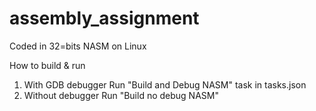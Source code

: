 # assembly_assignment

Coded in 32=bits NASM on Linux

How to build & run

1. With GDB debugger
   Run "Build and Debug NASM" task in tasks.json
3. Without debugger
   Run "Build no debug NASM" 
